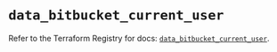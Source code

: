 # `data_bitbucket_current_user`

Refer to the Terraform Registry for docs: [`data_bitbucket_current_user`](https://registry.terraform.io/providers/drfaust92/bitbucket/2.50.0/docs/data-sources/current_user).
